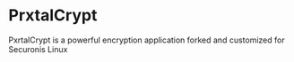 # PrxtalCrypt
PxrtalCrypt is a powerful encryption application forked and customized for Securonis Linux
